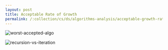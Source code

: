 ```yaml
---
layout: post
title: Acceptable Rate of Growth
permalink: /:collection/cs/ds/algorithms-analysis/acceptable-growth-rates
---
```


![worst-accepted-algo]({{site.cdn}}/dsa/algorithms/analysis/worst-accepted-algo.png)

![recursion-vs-iteration]({{site.cdn}}/dsa/algorithms/analysis/recursion-vs-iteration.png)